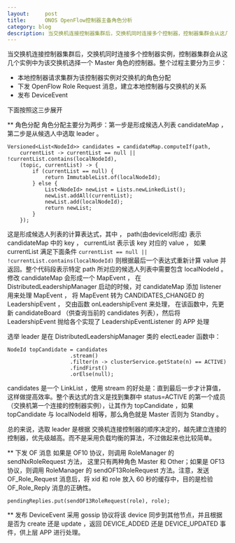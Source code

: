 ```yaml
---
layout:     post
title:      ONOS OpenFlow控制器主备角色分析
category: blog
description: 当交换机连接控制器集群后，交换机同时连接多个控制器，控制器集群会从这几个控制器中进行选举，以便为交换机选举一个Master角色的控制器。
---
```


当交换机连接控制器集群后，交换机同时连接多个控制器实例，控制器集群会从这几个实例中为该交换机选择一个 Master 角色的控制器。整个过程主要分为三步：

* 本地控制器请求集群为该控制器实例对交换机的角色分配
* 下发 OpenFlow Role Request 消息，建立本地控制器与交换机的关系
* 发布 DeviceEvent 

下面按照这三步展开  

** 角色分配
角色分配主要分为两步：第一步是形成候选人列表 candidateMap ，第二步是从候选人中选取 leader 。 

    Versioned<List<NodeId>> candidates = candidateMap.computeIf(path,
        currentList -> currentList == null || !currentList.contains(localNodeId),
        (topic, currentList) -> {
            if (currentList == null) {
                return ImmutableList.of(localNodeId);
            } else {
                List<NodeId> newList = Lists.newLinkedList();
                newList.addAll(currentList);
                newList.add(localNodeId);
                return newList;
            }
        });

这是形成候选人列表的计算表达式，其中 ， path(由deviceId形成) 表示 candidateMap 中的 key ， currentList 表示该 key 对应的 value ， 如果 currentList 满足下面条件 `currentList == null || !currentList.contains(localNodeId)` 则根据最后一个表达式重新计算 value 并返回。整个代码段表示特定 path 所对应的候选人列表中需要包含 localNodeId 。  
修改 candidateMap 会形成一个 MapEvent ， 在 DistributedLeadershipManager 启动的时候，对 candidateMap 添加 listener 用来处理 MapEvent ， 将 MapEvent 转为 CANDIDATES_CHANGED 的 LeadershipEvent ， 交由函数 onLeadershipEvent 来处理， 在该函数中，先更新 candidateBoard （供查询当前的 candidates 列表），然后将 LeadershipEvent 抛给各个实现了 LeadershipEventListener 的 APP 处理

选举 leader 是在 DistributedLeadershipManager 类的 electLeader 函数中：  

    NodeId topCandidate = candidates
                        .stream()
                        .filter(n -> clusterService.getState(n) == ACTIVE)
                        .findFirst()
                        .orElse(null);
candidates 是一个 LinkList ，使用 stream 的好处是：直到最后一步才计算值，这样做提高效率。整个表达式的含义是找到集群中 status=ACTIVE 的第一个成员 （交换机第一个连接的控制器实例），让其作为 topCandidate ，如果 topCandidate 与 localNodeId 相等，那么角色就是 Master 否则为 Standby 。

总的来说，选取 leader 是根据 交换机连接控制器的顺序决定的，越先建立连接的控制器，优先级越高。而不是采用负载均衡的算法，不过做起来也比较简单。

** 下发 OF 消息
如果是 OF10 协议，则调用 RoleManager 的 sendNxRoleRequest 方法， 这里只有两种角色 Master 和 Other；如果是 OF13 协议，则调用  RoleManager 的 sendOF13RoleRequest 方法。注意，发送 OF_Role_Request 消息后，将 xid 和 role 放入 60 秒的缓存中，目的是检验 OF_Role_Reply 消息的正确性。

    pendingReplies.put(sendOF13RoleRequest(role), role);

** 发布 DeviceEvent 
采用 gossip 协议将该 device 同步到其他节点，并且根据是否为 create 还是 update ，返回 DEVICE_ADDED 还是 DEVICE_UPDATED 事件，供上层 APP 进行处理。





